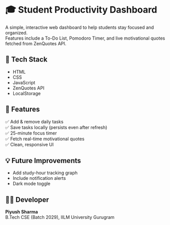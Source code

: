 # 🎓 Student Productivity Dashboard

A simple, interactive web dashboard to help students stay focused and organized.  
Features include a To-Do List, Pomodoro Timer, and live motivational quotes fetched from ZenQuotes API.

## 🔧 Tech Stack
- HTML
- CSS
- JavaScript
- ZenQuotes API
- LocalStorage

## 🚀 Features
✅ Add & remove daily tasks  
✅ Save tasks locally (persists even after refresh)  
✅ 25-minute focus timer  
✅ Fetch real-time motivational quotes  
✅ Clean, responsive UI  

## 💡 Future Improvements
- Add study-hour tracking graph  
- Include notification alerts  
- Dark mode toggle  

## 🧑‍💻 Developer
**Piyush Sharma**  
B.Tech CSE (Batch 2029), IILM University Gurugram
